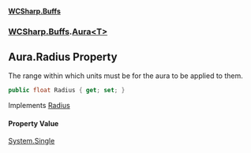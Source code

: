 #### [WCSharp.Buffs](README.md 'README')
### [WCSharp.Buffs](WCSharp.Buffs.md 'WCSharp.Buffs').[Aura&lt;T&gt;](WCSharp.Buffs.Aura_T_.md 'WCSharp.Buffs.Aura<T>')

## Aura<T>.Radius Property

The range within which units must be for the aura to be applied to them.

```csharp
public float Radius { get; set; }
```

Implements [Radius](WCSharp.Buffs.IAura.Radius.md 'WCSharp.Buffs.IAura.Radius')

#### Property Value
[System.Single](https://docs.microsoft.com/en-us/dotnet/api/System.Single 'System.Single')